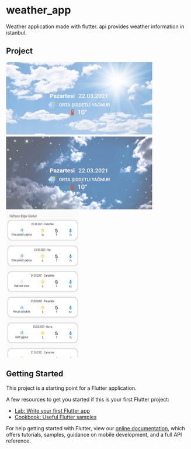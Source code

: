 # weather_app

Weather application made with flutter. api provides weather information in istanbul.

## Project
<img src="assets/ss/1.png" width="400" height="200" />
<img src="assets/ss/2.png" width="400" height="200" />
<img src="assets/ss/3.png" width="200" height="400" />

## Getting Started

This project is a starting point for a Flutter application.

A few resources to get you started if this is your first Flutter project:

- [Lab: Write your first Flutter app](https://flutter.dev/docs/get-started/codelab)
- [Cookbook: Useful Flutter samples](https://flutter.dev/docs/cookbook)

For help getting started with Flutter, view our
[online documentation](https://flutter.dev/docs), which offers tutorials,
samples, guidance on mobile development, and a full API reference.

